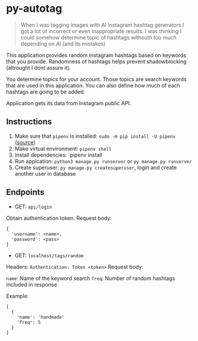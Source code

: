 # py-autotag

> When I was tagging images with AI Instagram hashtag generators I got a lot of incorrect or even inappropriate results. I was thinking I could somehow determine topic of hashtags withouth too much depending on AI (and its mistakes)

This application provides random Instagram hashtags based on keywords that you provide. Randomness of hashtags helps prevent shadowblocking (altrought I dont assure it).

You determine topics for your account. Those topics are search keywords that are used in this application. You can also define how much of each hashtags are going to be added.

Application gets its data from Instagram public API.

## Instructions

1. Make sure that `pipenv` is installed: `sudo -H pip install -U pipenv` ([source](https://stackoverflow.com/a/47898336))
2. Make virtual environment: `pipenv shell`
3. Install dependencies: `pipenv install
4. Run applcation: `python3 manage.py runserver` or `py manage.py runserver`
5. Create superuser: `py manage.py createsuperuser`, login and create another user in database

## Endpoints

- GET: `api/login`

Obtain authentication token.
Request body:

```
{
  'username': <name>,
  'password': <pass>
}
```

- GET: `localhost/tags/random`

Headers: `Authentication: Token <token>`
Request body:

`name`: Name of the keyword search
`freq`: Number of random hashtags included in response

Example:
```
[
  {
    'name': 'handmade'
    'freq': 5
  }
]
```
